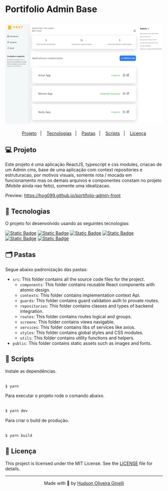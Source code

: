 
# Portifolio Admin Base

<h2  align="center">
<img  alt="cover-alt"  src=".github/preview.png" />
</h2>


<p  align="center">
<a  href="#-projeto">Projeto</a>&nbsp;&nbsp;&nbsp;|&nbsp;&nbsp;&nbsp;
<a  href="#-tecnologias">Tecnologias</a>&nbsp;&nbsp;&nbsp;|&nbsp;&nbsp;&nbsp;
<a  href="#-pastas">Pastas</a>&nbsp;&nbsp;&nbsp;|&nbsp;&nbsp;&nbsp;
<a  href="#-scripts">Scripts</a>&nbsp;&nbsp;&nbsp;|&nbsp;&nbsp;&nbsp;
<a  href="#-licença">Licença</a>
</p>



## 💻 Projeto
  

Este projeto é uma aplicação ReactJS, typescript e css modules, criacao de um Admin cms, base de uma aplicação com context repositories e estruturacao, por motivos visuais, somente rota / mocada em funcionamento mas os demais arquivos e componentes constam no projeto (Mobile ainda nao feito), somente uma idealizacao.

Preview: https://hog099.github.io/portifolio-admin-front


## 🧪 Tecnologias

O projeto foi desenvolvido usando as seguintes tecnologias:


[![Static Badge](https://img.shields.io/badge/-React-blue?style=for-the-badge)](https://reactjs.org)
[![Static Badge](https://img.shields.io/badge/-Vite-yellow?style=for-the-badge)](https://vitejs.dev)
[![Static Badge](https://img.shields.io/badge/-Typescript-blue?style=for-the-badge)](https://www.typescriptlang.org)
[![Static Badge](https://img.shields.io/badge/-CSS-orange?style=for-the-badge)](https://developer.mozilla.org/pt-BR/docs/Web/CSS)
[![Static Badge](https://img.shields.io/badge/-Tailwindcss-gray?style=for-the-badge)](https://tailwindcss.com)
[![Static Badge](https://img.shields.io/badge/-AOS-black?style=for-the-badge)](https://michalsnik.github.io/aos)


## 🗂️ Pastas

Segue abaixo padronização das pastas:

- `src`: This folder contains all the source code files for the project.
    - `components`: This folder contains reusable React components with atomic design.
    - `contexts`: This folder contains implementation context Api.
    - `guards`: This folder contains guard validation auth to provate routes.
    - `repositories`: This folder contains classes and types of backend integration.
    - `routes`: This folder contains routes logical and groups.
    - `screens`: This folder contains views navigable.
    - `services`: This folder contains libs of services like axios.
    - `styles`: This folder contains global styles and CSS modules.
    - `utils`: This folder contains utility functions and helpers.
- `public`: This folder contains static assets such as images and fonts.


## 📝 Scripts
Instale as dependências.

```bash

$ yarn

```

  
Para executar o projeto rode o comando abaixo.

```bash

$ yarn dev

```
  
Para criar o build de produção.

```bash

$ yarn build

```



## 📝 Licença 
 

This project is licensed under the MIT License. See the [LICENSE](LICENSE.md) file for details.

  ---


<p  align="center">Made with 💚 by <a  href="https://github.com/hog099"  target="_blank">Hudson Oliveira Ginelli</a></p>